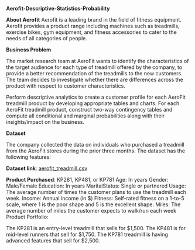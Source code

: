 **Aerofit-Descriptive-Statistics-Probability**

**About Aerofit**
Aerofit is a leading brand in the field of fitness equipment. Aerofit provides a product range including machines such as treadmills, exercise bikes, gym equipment, and fitness accessories to cater to the needs of all categories of people.

**Business Problem**

The market research team at AeroFit wants to identify the characteristics of the target audience for each type of treadmill offered by the company, to provide a better recommendation of the treadmills to the new customers. The team decides to investigate whether there are differences across the product with respect to customer characteristics.

Perform descriptive analytics to create a customer profile for each AeroFit treadmill product by developing appropriate tables and charts. For each AeroFit treadmill product, construct two-way contingency tables and compute all conditional and marginal probabilities along with their insights/impact on the business.

**Dataset**

The company collected the data on individuals who purchased a treadmill from the AeroFit stores during the prior three months. The dataset has the following features:

**Dataset link**: [aerofit_treadmill.csv](https://github.com/user-attachments/files/17281011/aerofit_treadmill.csv)


**Product Purchased**: KP281, KP481, or KP781 Age: In years Gender: Male/Female Education: In years MaritalStatus: Single or partnered Usage: The average number of times the customer plans to use the treadmill each week. Income: Annual income (in $) Fitness: Self-rated fitness on a 1-to-5 scale, where 1 is the poor shape and 5 is the excellent shape. Miles: The average number of miles the customer expects to walk/run each week Product Portfolio:

The KP281 is an entry-level treadmill that sells for $1,500. The KP481 is for mid-level runners that sell for $1,750. The KP781 treadmill is having advanced features that sell for $2,500.
